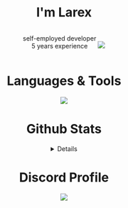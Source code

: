 <div align="center">
  <h1>I'm Larex</h1>

  <p style="display: inline-block; text-align: center;">
    self-employed developer<br>
    5 years experience
  </p>

 <img src="https://komarev.com/ghpvc/?username=larexq&color=blue" />

<div align="center">
<h1> Languages & Tools </h1>

<img src="https://skillicons.dev/icons?i=js,ts,mongodb,discord,git,cloudflare,github,nodejs,vscode,discordjs" />

<div align="center">
<h1> Github Stats </h1>
<details>
<p align="center">
  <a href="https://github.com/larexq">
    <img src="http://github-profile-summary-cards.vercel.app/api/cards/profile-details?username=larexq&theme=transparent" />
  </a>
  <a href="https://github.com/larexq">
    <img src="https://github-readme-streak-stats.herokuapp.com/?user=larexq&hide_border=true&card_width=338&theme=transparent" />
  </a>
  <a href="https://github.com/larexq">
    <img src="https://github-readme-streak-stats.herokuapp.com/?user=larexq&card_width=338&theme=transparent" />
  </a>
  <a href="https://github.com/larexq">
    <img src="https://github-readme-stats.vercel.app/api/top-langs/?username=larexq&hide_border=true&card_width=338&theme=transparent"/>
  </a>
</p>
</details>

<div align="center">
<h1> Discord Profile </h1>

<div align="center">
<p href="https://discord.com/users/599671578283868160" title="Discord"><img src="https://lanyard.cnrad.dev/api/599671578283868160?theme=dark&animated=true&hideDiscrim=false"></p>
</div>
